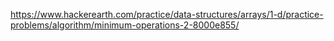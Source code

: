 https://www.hackerearth.com/practice/data-structures/arrays/1-d/practice-problems/algorithm/minimum-operations-2-8000e855/
